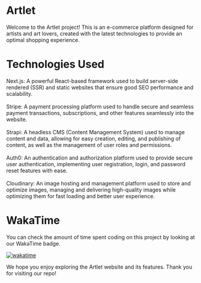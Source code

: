 # Artlet
Welcome to the Artlet project! This is an e-commerce platform designed for artists and art lovers, created with the latest technologies to provide an optimal shopping experience.

# Technologies Used
Next.js: A powerful React-based framework used to build server-side rendered (SSR) and static websites that ensure good SEO performance and scalability. <br/> <br/>
Stripe: A payment processing platform used to handle secure and seamless payment transactions, subscriptions, and other features seamlessly into the website. <br/>  <br/>
Strapi: A headless CMS (Content Management System) used to manage content and data, allowing for easy creation, editing, and publishing of content, as well as the management of user roles and permissions. <br/>  <br/>
Auth0: An authentication and authorization platform used to provide secure user authentication, implementing user registration, login, and password reset features with ease. <br/>  <br/>
Cloudinary: An image hosting and management platform used to store and optimize images, managing and delivering high-quality images while optimizing them for fast loading and better user experience. 

# WakaTime
You can check the amount of time spent coding on this project by looking at our WakaTime badge.

<a href="https://wakatime.com/badge/user/b2920e5f-36ff-4c24-bce1-0c8f89c2be46/project/99094f28-1490-4dd9-be07-a7d2d35097de"><img src="https://wakatime.com/badge/user/b2920e5f-36ff-4c24-bce1-0c8f89c2be46/project/99094f28-1490-4dd9-be07-a7d2d35097de.svg" alt="wakatime"></a>

We hope you enjoy exploring the Artlet website and its features. Thank you for visiting our repo!
